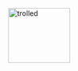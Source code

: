 <img src="https://c.tenor.com/giB0jG3Ofu4AAAAd/cat-dancing-led-light-rainbow.gif" height=111px width=124px alt="trolled">
